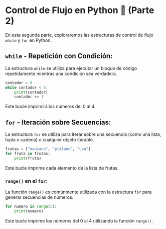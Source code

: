 
# Control de Flujo en Python 🚦 (Parte 2)

En esta segunda parte, exploraremos las estructuras de control de flujo `while` y `for` en Python.

## `while` - Repetición con Condición:

La estructura `while` se utiliza para ejecutar un bloque de código repetidamente mientras una condición sea verdadera.

```python
contador = 0
while contador < 5:
    print(contador)
    contador += 1
```
Este bucle imprimirá los números del 0 al 4.

## `for` - Iteración sobre Secuencias:

La estructura `for` se utiliza para iterar sobre una secuencia (como una lista, tupla o cadena) o cualquier objeto iterable.

```python
frutas = ["manzana", "plátano", "uva"]
for fruta in frutas:
    print(fruta)
```
Este bucle imprime cada elemento de la lista de frutas.

### `range()` en el `for`:

La función `range()` es comúnmente utilizada con la estructura `for` para generar secuencias de números.

```python
for numero in range(5):
    print(numero)
```
Este bucle imprime los números del 0 al 4 utilizando la función `range()`.
